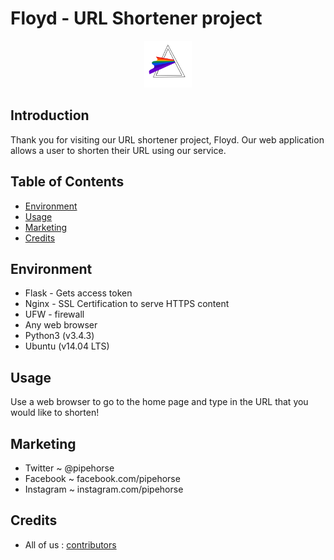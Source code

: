 # Floyd - URL Shortener project

<p align="center"><img src="https://github.com/aucontraire/floyd-url-shortener/blob/master/floyd_logo.png" style="height:15%;width:15%" /></p>

## Introduction

Thank you for visiting our URL shortener project, Floyd. Our web application allows a user to shorten their URL using our service.


## Table of Contents
* [Environment](#environment)
* [Usage](#usage)
* [Marketing](#marketing)
* [Credits](#credits)

## Environment

* Flask - Gets access token
* Nginx - SSL Certification to serve HTTPS content
* UFW - firewall
* Any web browser
* Python3 (v3.4.3)
* Ubuntu (v14.04 LTS)

## Usage

Use a web browser to go to the home page and type in the URL that you would like to shorten!


## Marketing

- Twitter ~ @pipehorse
- Facebook ~ facebook.com/pipehorse
- Instagram ~ instagram.com/pipehorse

## Credits

- All of us : [contributors](https://github.com/aucontraire/floyd-url-shortener/contributors)
